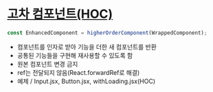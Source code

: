 # <a href="https://ko.reactjs.org/docs/higher-order-components.html">고차 컴포넌트(HOC)</a>

```javascript
const EnhancedComponent = higherOrderComponent(WrappedComponent);
```
- 컴포넌트를 인자로 받아 기능을 더한 새 컴포넌트를 반환
- 공통된 기능들을 구현해 재사용할 수 있도록 함
- 원본 컴포넌트 변경 금지
- ref는 전달되지 않음(React.forwardRef로 해결)
- 예제 / Input.jsx, Button.jsx, withLoading.jsx(HOC)
